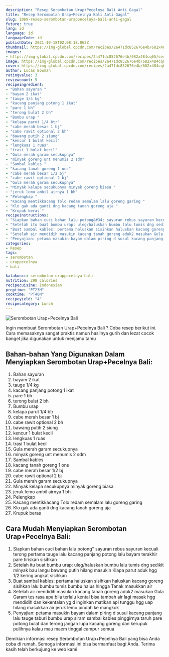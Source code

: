 ```yaml
---
description: "Resep Serombotan Urap+Pecelnya Bali Anti Gagal"
title: "Resep Serombotan Urap+Pecelnya Bali Anti Gagal"
slug: 1069-resep-serombotan-urappecelnya-bali-anti-gagal
future: true
lang: id
language: id
languageCode: id
publishDate: 2021-10-18T02:08:18.062Z 
thumbnail: https://img-global.cpcdn.com/recipes/2a471dc852676e4b/682x484cq65/serombotan-urappecelnya-bali-foto-resep-utama.png
images:
- https://img-global.cpcdn.com/recipes/2a471dc852676e4b/682x484cq65/serombotan-urappecelnya-bali-foto-resep-utama.png
image: https://img-global.cpcdn.com/recipes/2a471dc852676e4b/682x484cq65/serombotan-urappecelnya-bali-foto-resep-utama.png
cover: https://img-global.cpcdn.com/recipes/2a471dc852676e4b/682x484cq65/serombotan-urappecelnya-bali-foto-resep-utama.png
author: Lucas Bowman
ratingvalue: 3
reviewcount: 5
recipeingredient:
- "Bahan sayuran "
- "bayam 2 ikat"
- "tauge 1/4 kg"
- "kacang panjang potong 1 ikat"
- "pare 1 bh"
- "terong bulat 2 bh"
- "Bumbu urap "
- "kelapa parut 1/4 btr"
- "cabe merah besar 1 bj"
- "cabe rawit optional 2 bh"
- "bawang putih 2 siung"
- "kencur 1 bulat kecil"
- "lengkuas 1 ruas"
- "trasi 1 bulat kecil"
- "Gula merah garam secukupnya"
- "minyak goreng unt menumis 2 sdm"
- "Sambal kables "
- "kacang tanah goreng 1 ons"
- "cabe merah besar 1/2 bj"
- "cabe rawit optional 2 bj"
- "Gula merah garam secukupnya"
- "Minyak kelapa secukupnya minyak goreng biasa "
- "jeruk lemo ambil airnya 1 bh"
- "Pelengkap "
- "Kacang mentikkacang Tolo redam semalam lalu goreng garing "
- "Klo gak ada ganti dng kacang tanah goreng aja "
- "Krupuk beras "
recipeinstructions:
- "Siapkan bahan cuci bahan lalu potong&#34; sayuran rebus sayuran kecuali terong pertama tauge lalu kacang panjang potong lalu bayam terakhir pare tiriskan sisihkan"
- "Setelah itu buat bumbu urap: uleg/haluskan bumbu lalu tumis dng sedikit minyak bau langu bawang putih hilang masukin Klapa parut aduk hgg 1/2 kering angkat sisihkan"
- "Buat sambal kables: pertama haluskan sisihkan haluskan kacang goreng sisihkan lalu bumbu tumis bumbu halus hingga Tanak masukkan air"
- "Setelah air mendidih masukin kacang tanah goreng aduk2 masukan Gula Garam tes rasa apa bila terlalu kental bisa tambah air lagi masak hgg mendidih dan kekentalan yg d inginkan matikan api tunggu hgg uap hilang masukkan air jeruk lemo pindah ke mangkok"
- "Penyajian: petama masukin bayam dalam piring d susul kacang panjang lalu tauge taburi bumbu urap siram sambal kables pinggirnya taruh pare potong bulat dan terong jangan lupa kacang goreng dan kerupuk pulihnya kalau mau maem tinggal campur semua"
categories:
- Resep
tags:
- serombotan
- urappecelnya
- bali

katakunci: serombotan urappecelnya bali 
nutrition: 298 calories
recipecuisine: Indonesian
preptime: "PT23M"
cooktime: "PT46M"
recipeyield: "4"
recipecategory: Lunch
---
```



![Serombotan Urap+Pecelnya Bali](https://img-global.cpcdn.com/recipes/2a471dc852676e4b/682x484cq65/serombotan-urappecelnya-bali-foto-resep-utama.png)

Ingin membuat Serombotan Urap+Pecelnya Bali ? Coba resep berikut ini. Cara memasaknya sangat praktis namun hasilnya gurih dan lezat cocok banget jika digunakan untuk menjamu tamu

<!--inarticleads1-->

## Bahan-bahan Yang Digunakan Dalam Menyiapkan Serombotan Urap+Pecelnya Bali:

1. Bahan sayuran 
1. bayam 2 ikat
1. tauge 1/4 kg
1. kacang panjang potong 1 ikat
1. pare 1 bh
1. terong bulat 2 bh
1. Bumbu urap 
1. kelapa parut 1/4 btr
1. cabe merah besar 1 bj
1. cabe rawit optional 2 bh
1. bawang putih 2 siung
1. kencur 1 bulat kecil
1. lengkuas 1 ruas
1. trasi 1 bulat kecil
1. Gula merah garam secukupnya
1. minyak goreng unt menumis 2 sdm
1. Sambal kables 
1. kacang tanah goreng 1 ons
1. cabe merah besar 1/2 bj
1. cabe rawit optional 2 bj
1. Gula merah garam secukupnya
1. Minyak kelapa secukupnya minyak goreng biasa 
1. jeruk lemo ambil airnya 1 bh
1. Pelengkap 
1. Kacang mentikkacang Tolo redam semalam lalu goreng garing 
1. Klo gak ada ganti dng kacang tanah goreng aja 
1. Krupuk beras 



<!--inarticleads2-->

## Cara Mudah Menyiapkan Serombotan Urap+Pecelnya Bali:

1. Siapkan bahan cuci bahan lalu potong&#34; sayuran rebus sayuran kecuali terong pertama tauge lalu kacang panjang potong lalu bayam terakhir pare tiriskan sisihkan
1. Setelah itu buat bumbu urap: uleg/haluskan bumbu lalu tumis dng sedikit minyak bau langu bawang putih hilang masukin Klapa parut aduk hgg 1/2 kering angkat sisihkan
1. Buat sambal kables: pertama haluskan sisihkan haluskan kacang goreng sisihkan lalu bumbu tumis bumbu halus hingga Tanak masukkan air
1. Setelah air mendidih masukin kacang tanah goreng aduk2 masukan Gula Garam tes rasa apa bila terlalu kental bisa tambah air lagi masak hgg mendidih dan kekentalan yg d inginkan matikan api tunggu hgg uap hilang masukkan air jeruk lemo pindah ke mangkok
1. Penyajian: petama masukin bayam dalam piring d susul kacang panjang lalu tauge taburi bumbu urap siram sambal kables pinggirnya taruh pare potong bulat dan terong jangan lupa kacang goreng dan kerupuk pulihnya kalau mau maem tinggal campur semua




Demikian informasi  resep Serombotan Urap+Pecelnya Bali   yang bisa Anda coba di rumah. Semoga informasi ini bisa bermanfaat bagi Anda. Terima kasih telah berkujung ke web kami
